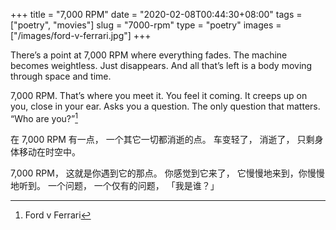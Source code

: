 +++ 
title = "7,000 RPM" 
date = "2020-02-08T00:44:30+08:00" 
tags = ["poetry", "movies"] 
slug = "7000-rpm" 
type = "poetry" 
images = ["/images/ford-v-ferrari.jpg"] 
+++

There’s a point at 7,000 RPM
where everything fades.
The machine becomes weightless.
Just disappears.
And all that’s left is a body
moving through space and time.

7,000 RPM.
That’s where you meet it.
You feel it coming.
It creeps up on you, close in your ear.
Asks you a question.
The only question that matters.
“Who are you?”[^1]

在 7,000 RPM 有一点，
一个其它一切都消逝的点。
车变轻了，
消逝了，
只剩身体移动在时空中。

7,000 RPM，
这就是你遇到它的那点。
你感觉到它来了，
它慢慢地来到，你慢慢地听到。
一个问题，
一个仅有的问题，
「我是谁？」

[^1]: Ford v Ferrari